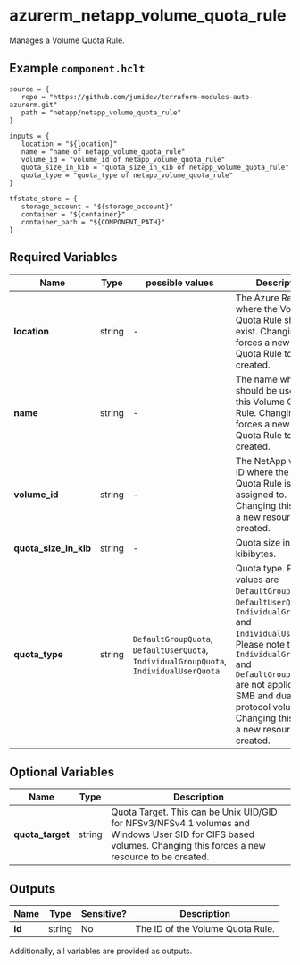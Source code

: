 # azurerm_netapp_volume_quota_rule

Manages a Volume Quota Rule.

## Example `component.hclt`

```hcl
source = {
   repo = "https://github.com/jumidev/terraform-modules-auto-azurerm.git" 
   path = "netapp/netapp_volume_quota_rule" 
}

inputs = {
   location = "${location}" 
   name = "name of netapp_volume_quota_rule" 
   volume_id = "volume_id of netapp_volume_quota_rule" 
   quota_size_in_kib = "quota_size_in_kib of netapp_volume_quota_rule" 
   quota_type = "quota_type of netapp_volume_quota_rule" 
}

tfstate_store = {
   storage_account = "${storage_account}" 
   container = "${container}" 
   container_path = "${COMPONENT_PATH}" 
}

```

## Required Variables

| Name | Type |  possible values |  Description |
| ---- | --------- |  ----------- | ----------- |
| **location** | string |  -  |  The Azure Region where the Volume Quota Rule should exist. Changing this forces a new Volume Quota Rule to be created. | 
| **name** | string |  -  |  The name which should be used for this Volume Quota Rule. Changing this forces a new Volume Quota Rule to be created. | 
| **volume_id** | string |  -  |  The NetApp volume ID where the Volume Quota Rule is assigned to. Changing this forces a new resource to be created. | 
| **quota_size_in_kib** | string |  -  |  Quota size in kibibytes. | 
| **quota_type** | string |  `DefaultGroupQuota`, `DefaultUserQuota`, `IndividualGroupQuota`, `IndividualUserQuota`  |  Quota type. Possible values are `DefaultGroupQuota`, `DefaultUserQuota`, `IndividualGroupQuota` and `IndividualUserQuota`. Please note that `IndividualGroupQuota` and `DefaultGroupQuota` are not applicable to SMB and dual-protocol volumes. Changing this forces a new resource to be created. | 

## Optional Variables

| Name | Type |  Description |
| ---- | --------- |  ----------- |
| **quota_target** | string |  Quota Target. This can be Unix UID/GID for NFSv3/NFSv4.1 volumes and Windows User SID for CIFS based volumes. Changing this forces a new resource to be created. | 



## Outputs

| Name | Type | Sensitive? | Description |
| ---- | ---- | --------- | --------- |
| **id** | string | No  | The ID of the Volume Quota Rule. | 

Additionally, all variables are provided as outputs.

